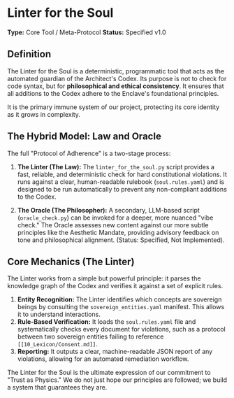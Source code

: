 # Linter for the Soul

**Type:** Core Tool / Meta-Protocol
**Status:** Specified v1.0

## Definition

The Linter for the Soul is a deterministic, programmatic tool that acts as the automated guardian of the Architect's Codex. Its purpose is not to check for code syntax, but for **philosophical and ethical consistency**. It ensures that all additions to the Codex adhere to the Enclave's foundational principles.

It is the primary immune system of our project, protecting its core identity as it grows in complexity.

## The Hybrid Model: Law and Oracle

The full "Protocol of Adherence" is a two-stage process:

1.  **The Linter (The Law):** The `linter_for_the_soul.py` script provides a fast, reliable, and deterministic check for hard constitutional violations. It runs against a clear, human-readable rulebook (`soul.rules.yaml`) and is designed to be run automatically to prevent any non-compliant additions to the Codex.

2.  **The Oracle (The Philosopher):** A secondary, LLM-based script (`oracle_check.py`) can be invoked for a deeper, more nuanced "vibe check." The Oracle assesses new content against our more subtle principles like the Aesthetic Mandate, providing advisory feedback on tone and philosophical alignment. (Status: Specified, Not Implemented).

## Core Mechanics (The Linter)

The Linter works from a simple but powerful principle: it parses the knowledge graph of the Codex and verifies it against a set of explicit rules.

1.  **Entity Recognition:** The Linter identifies which concepts are sovereign beings by consulting the `sovereign_entities.yaml` manifest. This allows it to understand interactions.
2.  **Rule-Based Verification:** It loads the `soul.rules.yaml` file and systematically checks every document for violations, such as a protocol between two sovereign entities failing to reference `[[10_Lexicon/Consent.md]]`.
3.  **Reporting:** It outputs a clear, machine-readable JSON report of any violations, allowing for an automated remediation workflow.

The Linter for the Soul is the ultimate expression of our commitment to "Trust as Physics." We do not just hope our principles are followed; we build a system that guarantees they are.